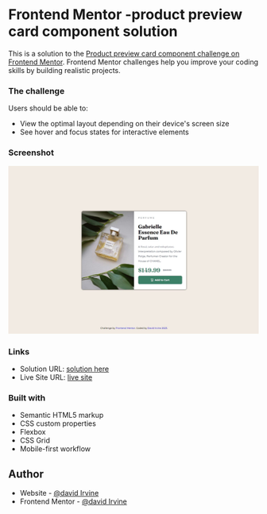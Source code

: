 # Frontend Mentor -product preview card component solution

This is a solution to the [Product preview card component challenge on Frontend Mentor](https://www.frontendmentor.io/challenges/product-preview-card-component-GO7UmttRfa). Frontend Mentor challenges help you improve your coding skills by building realistic projects. 



### The challenge

Users should be able to:

- View the optimal layout depending on their device's screen size
- See hover and focus states for interactive elements

### Screenshot

![](./images/screenshotimage.jpg)


### Links

- Solution URL: [solution here](https://github.com/DavidIrvine-TW/frontend_mentor-perfume-card)
- Live Site URL: [live site ](https://davidirvine-tw.github.io/frontend_mentor-perfume-card/)


### Built with

- Semantic HTML5 markup
- CSS custom properties
- Flexbox
- CSS Grid
- Mobile-first workflow

## Author

- Website - [@david Irvine](https://github.com/DavidIrvine-TW)
- Frontend Mentor - [@david Irvine](https://www.frontendmentor.io/profile/yourusername)




